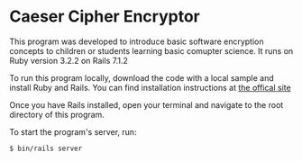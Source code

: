 # Caeser Cipher Encryptor

This program was developed to introduce basic software encryption concepts to children or students
learning basic comupter science. It runs on Ruby version 3.2.2 on Rails 7.1.2

To run this program locally, download the code with a local sample and install Ruby and Rails. 
You can find installation instructions at [the offical site](https://guides.rubyonrails.org/getting_started.html)

Once you have Rails installed, open your terminal and navigate to the root directory of this program.

To start the program's server, run:

```sh
$ bin/rails server
```
